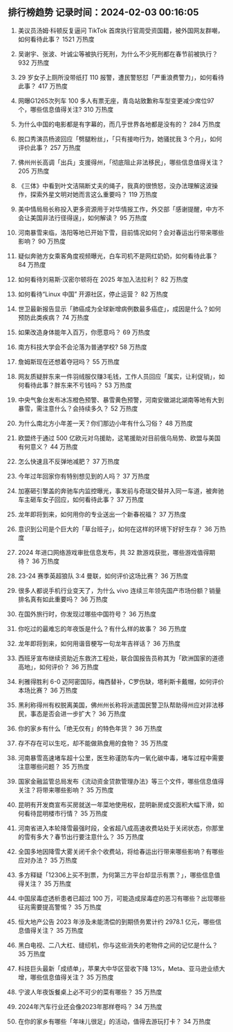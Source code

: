 
## 排行榜趋势 记录时间：2024-02-03 00:16:05
  
  1. 美议员汤姆·科顿反复逼问 TikTok 首席执行官周受资国籍，被外国网友群嘲，如何看待此事？ 1521 万热度
    
  2. 吴谢宇、张波、叶诚尘等被执行死刑，为什么不少死刑都在春节前被执行？ 932 万热度
    
  3. 29 岁女子上厕所没带纸打 110 报警，遭民警怒怼「严重浪费警力」，如何看待此事？ 417 万热度
    
  4. 网曝G1265次列车 100 多人有票无座，青岛站致歉称车型变更减少席位97个，哪些信息值得关注? 310 万热度
    
  5. 为什么中国的电影都是有字幕的，而几乎世界各地都是没有的？ 284 万热度
    
  6. 脱口秀演员杨波回应「劈腿粉丝」，「只有接吻行为，她骚扰我 3 个月」，如何评价此事？ 257 万热度
    
  7. 佛州州长高调「出兵」支援得州，「彻底阻止非法移民」，哪些信息值得关注？ 205 万热度
    
  8. 《三体》中看到叶文洁隔断丈夫的绳子，我真的很愤怒，没办法理解这波操作，探索外星文明对她而言这么重要吗？ 119 万热度
    
  9. 美中情局局长称投入更多资源用于对华情报工作，外交部「感谢提醒，中方不会让美国非法行径得逞」，如何解读？ 95 万热度
    
  10. 河南暴雪来临，洛阳等地已开始下雪，目前情况如何？会对春运出行带来哪些影响？ 90 万热度
    
  11. 疑似奔驰方女乘客角度视频曝光，白车司机不是网红奶奶，如何看待此事？ 84 万热度
    
  12. 如何看待刘易斯·汉密尔顿将在 2025 年加入法拉利？ 82 万热度
    
  13. 如何看待“Linux 中国” 开源社区，停止运营？ 82 万热度
    
  14. 世卫最新报告显示「肺癌成为全球新增病例数最多癌症」，成因是什么？如何预防此类疾病？ 74 万热度
    
  15. 如果改造身体能年入百万，你愿意吗？ 69 万热度
    
  16. 南方科技大学会不会沦落为普通学校? 58 万热度
    
  17. 詹姆斯现在还想着夺冠吗？ 55 万热度
    
  18. 网友质疑胖东来一件羽绒服仅赚3毛钱，工作人员回应「属实，让利促销」，如何看待此事？胖东来不亏钱吗？ 53 万热度
    
  19. 中央气象台发布冰冻橙色预警、暴雪黄色预警，河南安徽湖北湖南等地有大到暴雪，需注意什么？会持续多久？ 52 万热度
    
  20. 为什么南北方小年差一天？你们那边小年有什么习俗？ 48 万热度
    
  21. 欧盟终于通过 500  亿欧元对乌援助，这笔援助对目前俄乌局势、欧盟与美国有何意义？ 44 万热度
    
  22. 怎么快速且不反弹地减肥？ 37 万热度
    
  23. 今年过年回家你有特别想见到的人吗？ 37 万热度
    
  24. 加塞砸引擎盖的奔驰车内监控曝光，事发前与奇瑞交替并入同一车道，被奔驰车主砸车女子回应，如何看待此事？ 37 万热度
    
  25. 龙年即将到来，如何用你的专业送出一个新春祝福？ 37 万热度
    
  26. 意识到公司是个巨大的「草台班子」，如何在这样的环境下好好生存？ 36 万热度
    
  27. 2024 年进口网络游戏审批信息发布，共 32 款游戏获批，哪些游戏值得期待？ 36 万热度
    
  28. 23-24 赛季英超狼队 3:4 曼联，如何评价这场比赛？ 36 万热度
    
  29. 很多人都说手机行业变天了，为什么 vivo 连续三年领先国产市场份额？销量排名真有如此重要吗？ 36 万热度
    
  30. 在国外旅行时，你发现过哪些中国符号？ 36 万热度
    
  31. 你吃过的最难忘的年夜饭是什么？有什么样的故事？ 36 万热度
    
  32. 龙年即将到来，如何用谐音梗写一句龙年吉祥话？ 36 万热度
    
  33. 西班牙宣布继续资助近东救济工程处，联合国报告员称其为「欧洲国家的道德高地」，如何评价？ 36 万热度
    
  34. 利雅得胜利 6-0 迈阿密国际，梅西替补，C罗伤缺，塔利斯卡戴帽，如何评价本场比赛？ 36 万热度
    
  35. 黑利称得州有权脱离美国，佛州州长称将派遣国民警卫队帮助得州应对非法移民，事态是否会进一步扩大？ 36 万热度
    
  36. 你的家乡有什么「绝无仅有」的特色年货？ 36 万热度
    
  37. 存不存在可以生吃，却不能做熟食用的食物？ 35 万热度
    
  38. 河南暴雪高速堵车超十公里，医生称谨防车内一氧化碳中毒，堵车过程中需要注意哪些问题？ 35 万热度
    
  39. 国家金融监管总局发布《流动资金贷款管理办法》等三个文件，哪些信息值得关注？将带来哪些影响？ 35 万热度
    
  40. 昆明有开发商宣布买房就送一年菜地使用权，昆明新房成交面积大幅下滑，如何看待昆明楼市行情？ 35 万热度
    
  41. 河南省进入本轮降雪最强时段，全省超八成高速收费站处于关闭状态，你那里的雪有多大？春节出行要注意什么？ 35 万热度
    
  42. 全国多地因降雪大雾关闭千余个收费站，将给春运出行带来哪些影响？有哪些应对办法？ 35 万热度
    
  43. 多方释疑「12306上买不到票，为何第三方平台却显示有票？」，哪些信息值得关注？ 35 万热度
    
  44. 中国尿毒症透析患者已超过 100 万，可能造成尿毒症的恶习有哪些？出现哪些征兆需要提高警惕？ 35 万热度
    
  45. 恒大地产公告 2023 年涉及未能清偿的到期债务累计约 2978.1 亿元，哪些信息值得关注？ 35 万热度
    
  46. 黑白电视、二八大杠、缝纫机，你与这些消失的老物件之间的记忆是什么？ 35 万热度
    
  47. 科技巨头最新「成绩单」，苹果大中华区营收下降 13%，Meta、亚马逊业绩大增，哪些信息值得关注？ 35 万热度
    
  48. 宁波人年夜饭餐桌上必不可少的菜有哪些？ 35 万热度
    
  49. 2024年汽车行业还会像2023年那样卷吗？ 34 万热度
    
  50. 在你的家乡有哪些「年味儿很足」的活动，值得去游玩打卡？ 34 万热度
    